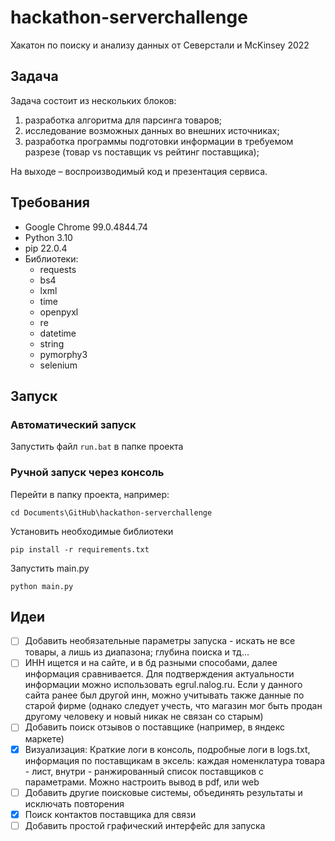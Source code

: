 # hackathon-serverchallenge
Хакатон по поиску и анализу данных от Северстали и McKinsey 2022
## Задача
Задача состоит из нескольких блоков:
1. разработка алгоритма для парсинга товаров;
2. исследование возможных данных во внешних источниках;
3. разработка программы подготовки информации в требуемом разрезе (товар vs поставщик vs рейтинг поставщика);

На выходе – воспроизводимый код и презентация сервиса.
## Требования
- Google Chrome 99.0.4844.74
- Python 3.10
- pip 22.0.4
- Библиотеки:
  - requests
  - bs4
  - lxml
  - time
  - openpyxl
  - re
  - datetime
  - string
  - pymorphy3
  - selenium
## Запуск
### Автоматический запуск
Запустить файл `run.bat` в папке проекта
### Ручной запуск через консоль
Перейти в папку проекта, например:
```
cd Documents\GitHub\hackathon-serverchallenge
```
Установить необходимые библиотеки
```
pip install -r requirements.txt
```
Запустить main.py
```
python main.py
```
## Идеи
- [ ] Добавить необязательные параметры запуска - искать не все товары, а лишь из диапазона; глубина поиска и тд...
- [ ] ИНН ищется и на сайте, и в бд разными способами, далее информация сравнивается. Для подтверждения актуальности информации можно использовать egrul.nalog.ru. Если у данного сайта ранее был другой инн, можно учитывать также данные по старой фирме (однако следует учесть, что магазин мог быть продан другому человеку и новый никак не связан со старым)
- [ ] Добавить поиск отзывов о поставщике (например, в яндекс маркете)
- [x] Визуализация: Краткие логи в консоль, подробные логи в logs.txt, информация по поставщикам в эксель: каждая номенклатура товара - лист, внутри - ранжированный список поставщиков с параметрами. Можно настроить вывод в pdf, или web
- [ ] Добавить другие поисковые системы, объединять результаты и исключать повторения
- [x] Поиск контактов поставщика для связи
- [ ] Добавить простой графический интерфейс для запуска
